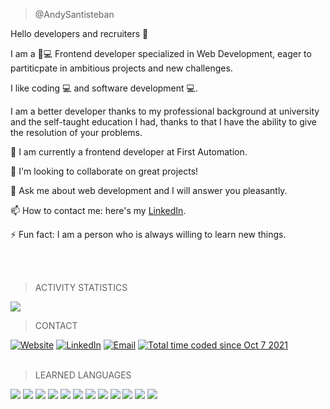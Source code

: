 > @AndySantisteban


Hello developers and recruiters 👋

I am a 👦💻 Frontend developer specialized in Web Development, eager to partiticpate in ambitious projects and new challenges.

I like coding 💻 and software development 💻.

I am a better developer thanks to my professional background at university and the self-taught education I had, thanks to that I have the ability to give the resolution of your problems.

🔭 I am currently a frontend developer at First Automation.

🤝 I'm looking to collaborate on great projects! 

💬 Ask me about web development and I will answer you pleasantly.

📫 How to contact me: here's my [LinkedIn](https://www.linkedin.com/in/andy-santisteban/).

⚡ Fun fact: I am a person who is always willing to learn new things.


<br/>
<br/>

>  ACTIVITY STATISTICS

<a href="https://github.com/AndySantisteban" >
  <img align="center" src="https://github-readme-stats.vercel.app/api?username=AndySantisteban&show_icons=true&theme=radical" />
</a>
<br/>

> CONTACT

<span>
  <a href="http://www.andysantisteban.com/"><img alt="Website" src="https://img.shields.io/badge/Website-www.andysantisteban.com-blue?style=flat-square&logo=google-chrome"></a>
  <a href="https://www.linkedin.com/in/andy-santisteban/"><img alt="LinkedIn" src="https://img.shields.io/badge/LinkedIn-Andy%20Santisteban-blue?style=flat-square&logo=linkedin"></a>
  <a href="mailto:andyjosue160720@gmail.com"><img alt="Email" src="https://img.shields.io/badge/Email-andyjosue160720@gmail.com-blue?style=flat-square&logo=gmail"></a>
    <a href="https://wakatime.com/@5b306e54-c03a-4a0e-96f4-c82f5fc0a2e9"><img src="https://wakatime.com/badge/user/5b306e54-c03a-4a0e-96f4-c82f5fc0a2e9.svg" alt="Total time coded since Oct 7 2021" /></a>
</span>

<br/>
<br/>


> LEARNED LANGUAGES


<span><img src="https://img.icons8.com/color/40/000000/html-5--v1.png"/>
<img src="https://img.icons8.com/color/40/000000/css3.png"/>
<img src="https://img.icons8.com/color/40/000000/javascript.png"/>
<img src="https://img.icons8.com/color/40/000000/typescript.png"/>
<img src="https://img.icons8.com/fluency/40/000000/node-js.png"/>
<img src="https://img.icons8.com/color/40/000000/react-native.png"/>
<img src="https://img.icons8.com/officel/40/000000/php-logo.png"/>
<img src="https://img.icons8.com/color/40/000000/git.png"/>
<img src="https://img.icons8.com/color/40/000000/material-ui.png"/>
<img src="https://img.icons8.com/color/40/000000/bootstrap.png"/>
<img src="https://img.icons8.com/color/40/000000/graphql.png"/>
<img src="https://img.icons8.com/color/40/000000/apollo.png"/></span>




